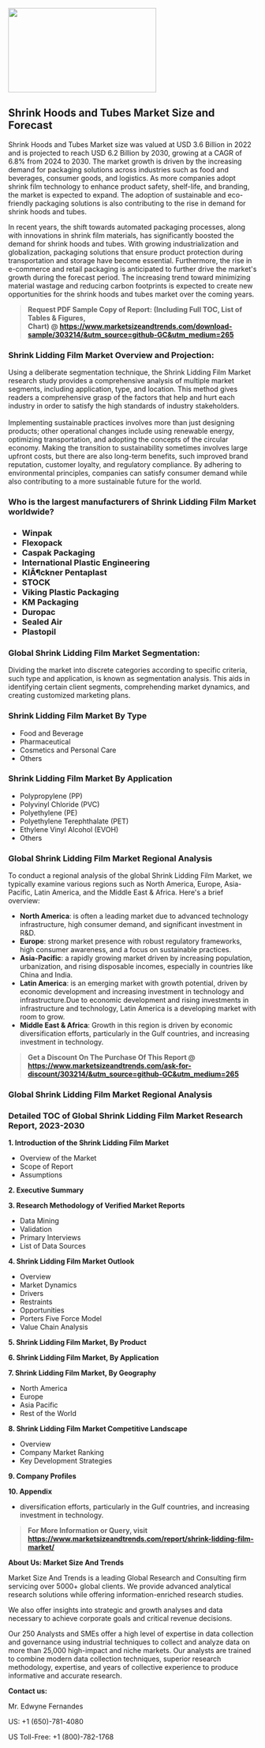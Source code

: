 <p><img class="alignnone size-medium wp-image-20088" src="https://ffe5etoiles.com/wp-content/uploads/2024/12/MST1-300x171.png" alt="" width="300" height="171" /></p><h2>Shrink Hoods and Tubes Market Size and Forecast</h2><p>Shrink Hoods and Tubes Market size was valued at USD 3.6 Billion in 2022 and is projected to reach USD 6.2 Billion by 2030, growing at a CAGR of 6.8% from 2024 to 2030. The market growth is driven by the increasing demand for packaging solutions across industries such as food and beverages, consumer goods, and logistics. As more companies adopt shrink film technology to enhance product safety, shelf-life, and branding, the market is expected to expand. The adoption of sustainable and eco-friendly packaging solutions is also contributing to the rise in demand for shrink hoods and tubes.</p><p>In recent years, the shift towards automated packaging processes, along with innovations in shrink film materials, has significantly boosted the demand for shrink hoods and tubes. With growing industrialization and globalization, packaging solutions that ensure product protection during transportation and storage have become essential. Furthermore, the rise in e-commerce and retail packaging is anticipated to further drive the market's growth during the forecast period. The increasing trend toward minimizing material wastage and reducing carbon footprints is expected to create new opportunities for the shrink hoods and tubes market over the coming years.</p></p><blockquote id="" class=""><strong>Request PDF Sample Copy of Report: (Including Full TOC, List of Tables &amp; Figures, Chart)&nbsp;@&nbsp;<strong><a href="https://www.marketsizeandtrends.com/download-sample/303214/&utm_source=github-GC&utm_medium=265" target="_blank">https://www.marketsizeandtrends.com/download-sample/303214/&utm_source=github-GC&utm_medium=265</a></strong></strong></blockquote><h3 id="" class="">Shrink Lidding Film Market&nbsp;Overview and Projection:</h3><p id="" class="">Using a deliberate segmentation technique, the Shrink Lidding Film Market research study provides a comprehensive analysis of multiple market segments, including application, type, and location. This method gives readers a comprehensive grasp of the factors that help and hurt each industry in order to satisfy the high standards of industry stakeholders. <br /> <br />Implementing sustainable practices involves more than just designing products; other operational changes include using renewable energy, optimizing transportation, and adopting the concepts of the circular economy. Making the transition to sustainability sometimes involves large upfront costs, but there are also long-term benefits, such improved brand reputation, customer loyalty, and regulatory compliance. By adhering to environmental principles, companies can satisfy consumer demand while also contributing to a more sustainable future for the world.</p><h3 id="" class="">Who is the largest manufacturers of&nbsp;Shrink Lidding Film Market worldwide?</h3><h3 class=""><p><ul><li>Winpak </li><li> Flexopack </li><li> Caspak Packaging </li><li> International Plastic Engineering </li><li> KlÃ¶ckner Pentaplast </li><li> STOCK </li><li> Viking Plastic Packaging </li><li> KM Packaging </li><li> Duropac </li><li> Sealed Air </li><li> Plastopil</li></ul></p></h3><h3 id="" class="">Global&nbsp;Shrink Lidding Film Market Segmentation:</h3><p id="" class="">Dividing the market into discrete categories according to specific criteria, such type and application, is known as segmentation analysis. This aids in identifying certain client segments, comprehending market dynamics, and creating customized marketing plans.</p><h3 id="" class="">Shrink Lidding Film Market&nbsp;By Type</h3><p><p><ul><li>Food and Beverage</li><li> Pharmaceutical</li><li> Cosmetics and Personal Care</li><li> Others</p></li></ul></p></p><h3 id="" class="">Shrink Lidding Film Market&nbsp;By Application</h3><p class=""><p><ul><li>Polypropylene (PP)</li><li> Polyvinyl Chloride (PVC)</li><li> Polyethylene (PE)</li><li> Polyethylene Terephthalate (PET)</li><li> Ethylene Vinyl Alcohol (EVOH)</li><li> Others</li></ul></p></p><h3 id="" class="">Global Shrink Lidding Film Market Regional Analysis</h3><p id="" class="">To conduct a regional analysis of the global Shrink Lidding Film Market, we typically examine various regions such as North America, Europe, Asia-Pacific, Latin America, and the Middle East &amp; Africa. Here's a brief overview:</p><ul><li><strong>North America</strong>: is often a leading market due to advanced technology infrastructure, high consumer demand, and significant investment in R&amp;D.</li><li><strong>Europe</strong>: strong market presence with robust regulatory frameworks, high consumer awareness, and a focus on sustainable practices.</li><li><strong>Asia-Pacific</strong>: a rapidly growing market driven by increasing population, urbanization, and rising disposable incomes, especially in countries like China and India.</li><li><strong>Latin America</strong>: is an emerging market with growth potential, driven by economic development and increasing investment in technology and infrastructure.Due to economic development and rising investments in infrastructure and technology, Latin America is a developing market with room to grow.</li><li><strong>Middle East &amp; Africa</strong>: Growth in this region is driven by economic diversification efforts, particularly in the Gulf countries, and increasing investment in technology.</li></ul><blockquote id="" class=""><strong>Get a Discount On The Purchase Of This Report @ <strong><a href="https://www.marketsizeandtrends.com/ask-for-discount/303214/&utm_source=github-GC&utm_medium=265" target="_blank">https://www.marketsizeandtrends.com/ask-for-discount/303214/&utm_source=github-GC&utm_medium=265</a></strong></strong></blockquote><h3 id="" class="">Global Shrink Lidding Film Market Regional Analysis</h3><h3 id="" class="">Detailed TOC of Global Shrink Lidding Film Market Research Report, 2023-2030</h3><p id="" class=""><strong>1. Introduction of the Shrink Lidding Film Market</strong></p><ul><li>Overview of the Market</li><li>Scope of Report</li><li>Assumptions</li></ul><p id="" class=""><strong>2. Executive Summary</strong></p><p id="" class=""><strong>3. Research Methodology of Verified Market Reports</strong></p><ul><li>Data Mining</li><li>Validation</li><li>Primary Interviews</li><li>List of Data Sources</li></ul><p id="" class=""><strong>4. Shrink Lidding Film Market Outlook</strong></p><ul><li>Overview</li><li>Market Dynamics</li><li>Drivers</li><li>Restraints</li><li>Opportunities</li><li>Porters Five Force Model</li><li>Value Chain Analysis</li></ul><p id="" class=""><strong>5. Shrink Lidding Film Market, By Product</strong></p><p id="" class=""><strong>6. Shrink Lidding Film Market, By Application</strong></p><p id="" class=""><strong>7. Shrink Lidding Film Market, By Geography</strong></p><ul><li>North America</li><li>Europe</li><li>Asia Pacific</li><li>Rest of the World</li></ul><p id="" class=""><strong>8. Shrink Lidding Film Market Competitive Landscape</strong></p><ul><li>Overview</li><li>Company Market Ranking</li><li>Key Development Strategies</li></ul><p id="" class=""><strong>9. Company Profiles</strong></p><p id="" class=""><strong>10. Appendix</strong></p><ul><li>diversification efforts, particularly in the Gulf countries, and increasing investment in technology.</li></ul><blockquote id="" class=""><strong>For More Information or Query, visit <strong><strong><a href="https://www.marketsizeandtrends.com/report/shrink-lidding-film-market/" target="_blank">https://www.marketsizeandtrends.com/report/shrink-lidding-film-market/</a></strong></strong></strong></blockquote><p id="" class=""><strong>About Us: Market Size And Trends</strong></p><p id="" class="">Market Size And Trends is a leading Global Research and Consulting firm servicing over 5000+ global clients. We provide advanced analytical research solutions while offering information-enriched research studies.</p><p id="" class="">We also offer insights into strategic and growth analyses and data necessary to achieve corporate goals and critical revenue decisions.</p><p id="" class="">Our 250 Analysts and SMEs offer a high level of expertise in data collection and governance using industrial techniques to collect and analyze data on more than 25,000 high-impact and niche markets. Our analysts are trained to combine modern data collection techniques, superior research methodology, expertise, and years of collective experience to produce informative and accurate research.</p><p id="" class=""><strong>Contact us:</strong></p><p id="" class="">Mr. Edwyne Fernandes</p><p id="" class="">US: +1 (650)-781-4080</p><p id="" class="">US Toll-Free: +1 (800)-782-1768</p>

